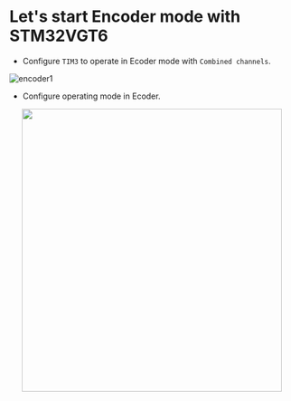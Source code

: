 # Let's start Encoder mode with STM32VGT6
- Configure `TIM3` to operate in Ecoder mode with `Combined channels`.<br>

![encoder1](https://github.com/DNZioo/STM32F407VGT6_Project/assets/132254089/0d7a4b64-6e41-453c-b782-a7810b056783)
- Configure operating mode in Ecoder.
<p align="center">
  <img width="460" height="500" src="https://github.com/DNZioo/STM32F407VGT6_Project/assets/132254089/6ea32012-d8f6-481c-8a42-a24b7163f7e7">
</p>

